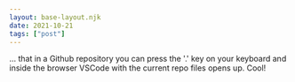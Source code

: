 ```yaml
---
layout: base-layout.njk
date: 2021-10-21
tags: ["post"]
---
```


... that in a Github repository you can press the '.' key on your keyboard and inside the browser
VSCode with the current repo files opens up. Cool!
